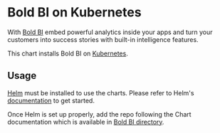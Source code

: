 # Bold BI on Kubernetes

With [Bold BI](https://www.boldbi.com/) embed powerful analytics inside your apps and turn your customers into success stories with built-in intelligence features.

This chart installs Bold BI on [Kubernetes](http://kubernetes.io).

## Usage

[Helm](https://helm.sh) must be installed to use the charts.
Please refer to Helm's [documentation](https://helm.sh/docs/) to get started.

<!-- Keep full URL links to repo files because this README syncs from main to gh-pages.  -->
Once Helm is set up properly, add the repo following the Chart documentation which is available in [Bold BI directory](https://github.com/boldbi/boldbi-kubernetes/blob/v4.2_dev/helm/README.md).